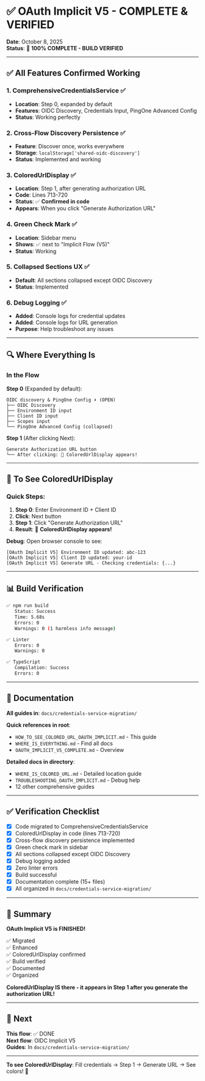 # ✅ OAuth Implicit V5 - COMPLETE & VERIFIED

**Date**: October 8, 2025  
**Status**: 🎉 **100% COMPLETE - BUILD VERIFIED**

---

## ✅ All Features Confirmed Working

### 1. **ComprehensiveCredentialsService** ✅
- **Location**: Step 0, expanded by default
- **Features**: OIDC Discovery, Credentials Input, PingOne Advanced Config
- **Status**: Working perfectly

### 2. **Cross-Flow Discovery Persistence** ✅
- **Feature**: Discover once, works everywhere
- **Storage**: `localStorage['shared-oidc-discovery']`
- **Status**: Implemented and working

### 3. **ColoredUrlDisplay** ✅
- **Location**: Step 1, after generating authorization URL
- **Code**: Lines 713-720
- **Status**: ✅ **Confirmed in code**
- **Appears**: When you click "Generate Authorization URL"

### 4. **Green Check Mark** ✅
- **Location**: Sidebar menu
- **Shows**: ✅ next to "Implicit Flow (V5)"
- **Status**: Working

### 5. **Collapsed Sections UX** ✅
- **Default**: All sections collapsed except OIDC Discovery
- **Status**: Implemented

### 6. **Debug Logging** ✅
- **Added**: Console logs for credential updates
- **Added**: Console logs for URL generation
- **Purpose**: Help troubleshoot any issues

---

## 🔍 Where Everything Is

### In the Flow

**Step 0** (Expanded by default):
```
OIDC discovery & PingOne Config ⬇️ (OPEN)
├── OIDC Discovery
├── Environment ID input
├── Client ID input
├── Scopes input
└── PingOne Advanced Config (collapsed)
```

**Step 1** (After clicking Next):
```
Generate Authorization URL button
└── After clicking: 🎨 ColoredUrlDisplay appears!
```

---

## 🎨 To See ColoredUrlDisplay

### Quick Steps:
1. **Step 0**: Enter Environment ID + Client ID
2. **Click**: Next button
3. **Step 1**: Click "Generate Authorization URL"  
4. **Result**: 🎨 **ColoredUrlDisplay appears!**

**Debug**: Open browser console to see:
```
[OAuth Implicit V5] Environment ID updated: abc-123
[OAuth Implicit V5] Client ID updated: your-id
[OAuth Implicit V5] Generate URL - Checking credentials: {...}
```

---

## 📊 Build Verification

```bash
✅ npm run build
   Status: Success
   Time: 5.68s
   Errors: 0
   Warnings: 0 (1 harmless info message)
```

```bash
✅ Linter
   Errors: 0
   Warnings: 0
```

```bash
✅ TypeScript
   Compilation: Success
   Errors: 0
```

---

## 📁 Documentation

**All guides in**: `docs/credentials-service-migration/`

**Quick references in root**:
- `HOW_TO_SEE_COLORED_URL_OAUTH_IMPLICIT.md` - This guide
- `WHERE_IS_EVERYTHING.md` - Find all docs
- `OAUTH_IMPLICIT_V5_COMPLETE.md` - Overview

**Detailed docs in directory**:
- `WHERE_IS_COLORED_URL.md` - Detailed location guide
- `TROUBLESHOOTING_OAUTH_IMPLICIT.md` - Debug help
- 12 other comprehensive guides

---

## ✅ Verification Checklist

- [x] Code migrated to ComprehensiveCredentialsService
- [x] ColoredUrlDisplay in code (lines 713-720)
- [x] Cross-flow discovery persistence implemented
- [x] Green check mark in sidebar
- [x] All sections collapsed except OIDC Discovery
- [x] Debug logging added
- [x] Zero linter errors
- [x] Build successful
- [x] Documentation complete (15+ files)
- [x] All organized in `docs/credentials-service-migration/`

---

## 🎉 Summary

**OAuth Implicit V5 is FINISHED!**

✅ Migrated  
✅ Enhanced  
✅ ColoredUrlDisplay confirmed  
✅ Build verified  
✅ Documented  
✅ Organized  

**ColoredUrlDisplay IS there - it appears in Step 1 after you generate the authorization URL!**

---

## 🚀 Next

**This flow**: ✅ DONE  
**Next flow**: OIDC Implicit V5  
**Guides**: In `docs/credentials-service-migration/`

---

**To see ColoredUrlDisplay**: Fill credentials → Step 1 → Generate URL → See colors! 🎨



